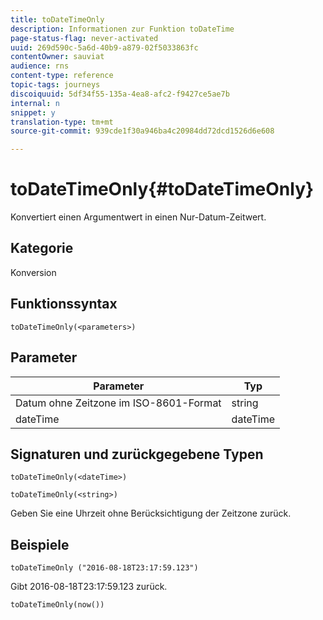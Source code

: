 ```yaml
---
title: toDateTimeOnly
description: Informationen zur Funktion toDateTime
page-status-flag: never-activated
uuid: 269d590c-5a6d-40b9-a879-02f5033863fc
contentOwner: sauviat
audience: rns
content-type: reference
topic-tags: journeys
discoiquuid: 5df34f55-135a-4ea8-afc2-f9427ce5ae7b
internal: n
snippet: y
translation-type: tm+mt
source-git-commit: 939cde1f30a946ba4c20984dd72dcd1526d6e608

---
```



# toDateTimeOnly{#toDateTimeOnly}

Konvertiert einen Argumentwert in einen Nur-Datum-Zeitwert.

## Kategorie

Konversion

## Funktionssyntax

`toDateTimeOnly(<parameters>)`

## Parameter

| Parameter | Typ |
|-----------|------------------|
| Datum ohne Zeitzone im ISO-8601-Format | string |
| dateTime | dateTime |

## Signaturen und zurückgegebene Typen

`toDateTimeOnly(<dateTime>)`

`toDateTimeOnly(<string>)`
<!--`toDateTimeOnly(<integer>,<integer>,<integer>)`
`toDateTimeOnly(<integer>,<integer>,<integer>,<integer>,<integer>,<integer>)`-->

Geben Sie eine Uhrzeit ohne Berücksichtigung der Zeitzone zurück.

## Beispiele

`toDateTimeOnly ("2016-08-18T23:17:59.123")`

Gibt 2016-08-18T23:17:59.123 zurück.

`toDateTimeOnly(now())`

<!--`toDateTimeOnly(2016,8,18,23,17,59)`

Returns 2016-08-18T23:17:59.000.

`toDateTimeOnly(2016,8,18)`

Returns 2016-08-18T00:00:00.000.-->
